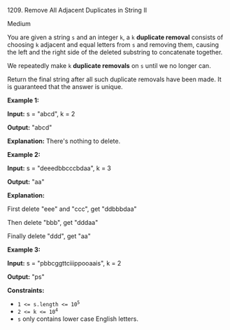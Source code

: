1209\. Remove All Adjacent Duplicates in String II

Medium

You are given a string `s` and an integer `k`, a `k` **duplicate removal** consists of choosing `k` adjacent and equal letters from `s` and removing them, causing the left and the right side of the deleted substring to concatenate together.

We repeatedly make `k` **duplicate removals** on `s` until we no longer can.

Return the final string after all such duplicate removals have been made. It is guaranteed that the answer is unique.

**Example 1:**

**Input:** s = "abcd", k = 2

**Output:** "abcd"

**Explanation:** There's nothing to delete.

**Example 2:**

**Input:** s = "deeedbbcccbdaa", k = 3

**Output:** "aa"

**Explanation:** 

First delete "eee" and "ccc", get "ddbbbdaa" 

Then delete "bbb", get "dddaa" 

Finally delete "ddd", get "aa"

**Example 3:**

**Input:** s = "pbbcggttciiippooaais", k = 2

**Output:** "ps"

**Constraints:**

*   <code>1 <= s.length <= 10<sup>5</sup></code>
*   <code>2 <= k <= 10<sup>4</sup></code>
*   `s` only contains lower case English letters.